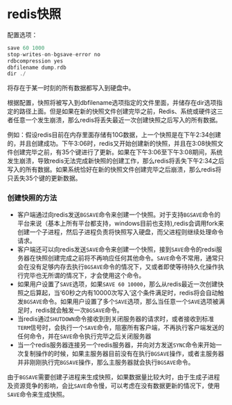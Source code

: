 # redis快照

配置选项：

~~~c
save 60 1000
stop-writes-on-bgsave-error no
rdbcompression yes
dbfilename dump.rdb
dir ./
~~~

将存在于某一时刻的所有数据都写入到硬盘中。

根据配置，快照将被写入到dbfilename选项指定的文件里面，并储存在dir选项指定的路径上面。但是如果在新的快照文件创建完毕之前，Redis、系统或硬件这三者任意一个发生崩溃，那么redis将丢失最近一次创建快照之后写入的所有数据。

例如：假设redis目前在内存里面存储有10G数据，上一个快照是在下午2:34创建的，并且创建成功。下午3:06时，redis又开始创建新的快照，并且在3:08快照文件创建完毕之前，有35个键进行了更新。如果在下午3:06至下午3:08期间，系统发生崩溃，导致redis无法完成新快照的创建工作，那么redis将丢失下午2:34之后写入的所有数据。如果系统恰好在新的快照文件创建完毕之后崩溃，那么redis将只丢失35个键的更新数据。



### 创建快照的方法

- 客户端通过向redis发送`BGSAVE`命令来创建一个快照。对于支持`BGSAVE`命令的平台来说（基本上所有平台都支持，windows目前也支持),redis会调用fork来创建一个子进程，然后子进程负责将快照写入硬盘，而父进程则继续处理命令请求。
- 客户端还可以向redis发送`SAVE`命令来创建一个快照，接到`SAVE`命令的redsi服务器在快照创建完成之前将不再响应任何其他命令。`SAVE`命令不常用，通常只会在没有足够内存去执行`BGSAVE`命令的情况下，又或者即使等待持久化操作执行完毕也无所谓的情况下，才会使用这个命令。
- 如果用户设置了`SAVE`选项，如果`SAVE 60 10000`，那么从redis最近一次创建快照之后算起，当‘60秒之内有10000次写入’这个条件满足时，redis将会自动触发`BGSAVE`命令。如果用户设置了多个`SAVE`选项，那么当任意一个`SAVE`选项被满足时，redis就会触发一次`BGSAVE`命令。
- 当redis通过`SHUTDOWN`命令接收到到关闭服务器的请求时，或者接收到标准`TERM`信号时，会执行一个`SAVE`命令，阻塞所有客户端，不再执行客户端发送的任何命令，并在`SAVE`命令执行完毕之后关闭服务器
- 当一个redis服务器连接另一个redis服务器，并向对方发送`SYNC`命令来开始一次复制操作的时候，如果主服务器目前没有在执行`BGSAVE`操作，或者主服务器并非刚刚执行完`BGSAVE`操作，那么主服务器就会执行`BGSAVE`命令。

由于`BGSAVE`需要创建子进程来生成快照，如果数据量比较大时，由于生成子进程及资源竞争的影响，会比`SAVE`命令慢，可以考虑在没有数据更新的情况下，使用`SAVE`命令来生成快照。